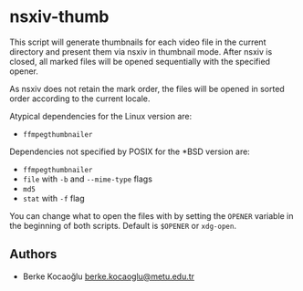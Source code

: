 # nsxiv-thumb

This script will generate thumbnails for each video file in the current directory
and present them via nsxiv in thumbnail mode. After nsxiv is closed, all marked
files will be opened sequentially with the specified opener.

As nsxiv does not retain the mark order, the files will be opened in sorted order
according to the current locale.

Atypical dependencies for the Linux version are:
- `ffmpegthumbnailer`

Dependencies not specified by POSIX for the \*BSD version are:
- `ffmpegthumbnailer`
- `file` with `-b` and `--mime-type` flags
- `md5`
- `stat` with `-f` flag

You can change what to open the files with by setting the `OPENER` variable in
the beginning of both scripts. Default is `$OPENER` or `xdg-open`.

## Authors

* Berke Kocaoğlu <berke.kocaoglu@metu.edu.tr>
